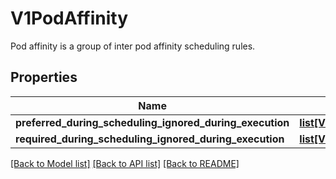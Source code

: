 # V1PodAffinity

Pod affinity is a group of inter pod affinity scheduling rules.
## Properties
Name | Type | Description | Notes
------------ | ------------- | ------------- | -------------
**preferred_during_scheduling_ignored_during_execution** | [**list[V1WeightedPodAffinityTerm]**](V1WeightedPodAffinityTerm.md) |  | [optional] 
**required_during_scheduling_ignored_during_execution** | [**list[V1PodAffinityTerm]**](V1PodAffinityTerm.md) |  | [optional] 

[[Back to Model list]](../README.md#documentation-for-models) [[Back to API list]](../README.md#documentation-for-api-endpoints) [[Back to README]](../README.md)


